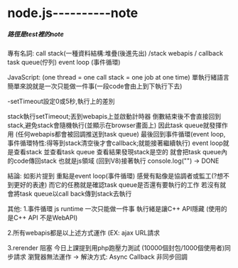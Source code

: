 # node.js----------note
##### 路徑是test裡的note
專有名詞:
call stack(一種資料結構:堆疊(後進先出) /stack webapis / callback task queue(佇列) 
event loop (事件循環)

JavaScript:
(one thread = one call stack = one job at one time)
單執行緒語言 簡單來說就是一次只能做一件事(一段code會由上到下執行下去)

-setTimeout設定0或5秒,執行上的差別

stack執行setTimeout;丟到webapis上並啟動計時器
倒數結束後不會直接回到stack,避免stack會隨機執行(並顯示在browser畫面上)
因此task queue就發揮作用 (任何webapis都會被回調推送到task queue)
最後回到事件循環(event loop,事件循環特性:得等到stack清空後才會callback;就能接著繼續執行)
event loop就是查看stack 並查看task queue
查看結果發現stack是空的 就會把task queue內的code傳回stack 
也就是js領域 (回到V8)接著執行 console.log("") -> DONE

結論:
如影片提到 重點是event loop(事件循環) 感覺有點像是協調者或監工(?想不到更好的表達)
而它的任務就是確認task queue是否還有要執行的工作 
若沒有就會將task queue以call back傳到stack去執行

其他: 
1.事件循環 
js runtime 一次只能做一件事
執行緒是讓C++ API隱藏
(使用的是C++ API 不是WebAPI)

2.所有webapis都是以上述方式運作 (EX: ajax URL請求 

3.rerender 阻塞 
今日上課提到用php跑壓力測試 (10000個封包/1000個使用者)同步請求 瀏覽器無法運作 
-> 解決方式: Async Callback 非同步回調
